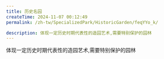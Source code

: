 ```yaml
---
title: 历史名园
createTime: 2024-11-07 00:12:49
permalink: /zh-tw/SpecializedPark/HistoricGarden/feqYYo_k/

description: 体现一定历史时期代表性的造园艺术,需要特别保护的园林
---
```


体现一定历史时期代表性的造园艺术,需要特别保护的园林